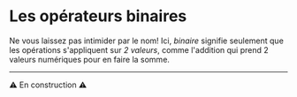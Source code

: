 # Les opérateurs binaires

Ne vous laissez pas intimider par le nom! Ici, _binaire_ signifie seulement que les opérations s'appliquent sur
_2 valeurs_, comme l'addition qui prend 2 valeurs numériques pour en faire la somme.


---

⚠ En construction ⚠ 